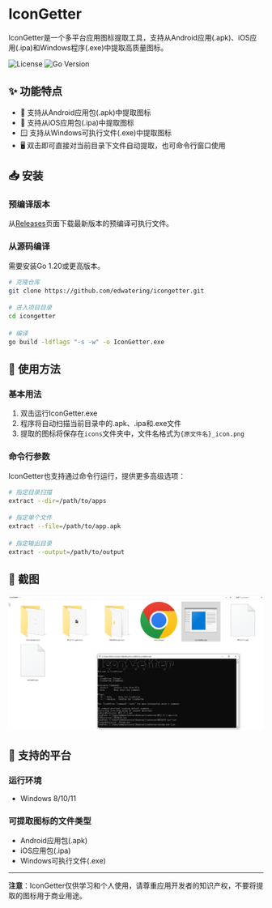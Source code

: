 # IconGetter

IconGetter是一个多平台应用图标提取工具，支持从Android应用(.apk)、iOS应用(.ipa)和Windows程序(.exe)中提取高质量图标。

![License](https://img.shields.io/github/license/edwatering/icongetter)
![Go Version](https://img.shields.io/badge/Go-1.20+-blue)

## ✨ 功能特点

- 🤖 支持从Android应用包(.apk)中提取图标
- 🍎 支持从iOS应用包(.ipa)中提取图标
- 🪟 支持从Windows可执行文件(.exe)中提取图标
- 🖥️ 双击即可直接对当前目录下文件自动提取，也可命令行窗口使用

## 📥 安装

### 预编译版本

从[Releases](https://github.com/edwatering/icongetter/releases)页面下载最新版本的预编译可执行文件。

### 从源码编译

需要安装Go 1.20或更高版本。

```bash
# 克隆仓库
git clone https://github.com/edwatering/icongetter.git

# 进入项目目录
cd icongetter

# 编译
go build -ldflags "-s -w" -o IconGetter.exe
```

## 🚀 使用方法

### 基本用法

1. 双击运行IconGetter.exe
2. 程序将自动扫描当前目录中的.apk、.ipa和.exe文件
3. 提取的图标将保存在`icons`文件夹中，文件名格式为`{原文件名}_icon.png`

### 命令行参数

IconGetter也支持通过命令行运行，提供更多高级选项：

```bash
# 指定目录扫描
extract --dir=/path/to/apps

# 指定单个文件
extract --file=/path/to/app.apk

# 指定输出目录
extract --output=/path/to/output

```

## 📸 截图

![Screenshot](/images/1.png)

## 🔧 支持的平台

### 运行环境
- Windows 8/10/11

### 可提取图标的文件类型
- Android应用包(.apk)
- iOS应用包(.ipa)
- Windows可执行文件(.exe)

---

**注意**：IconGetter仅供学习和个人使用，请尊重应用开发者的知识产权，不要将提取的图标用于商业用途。
